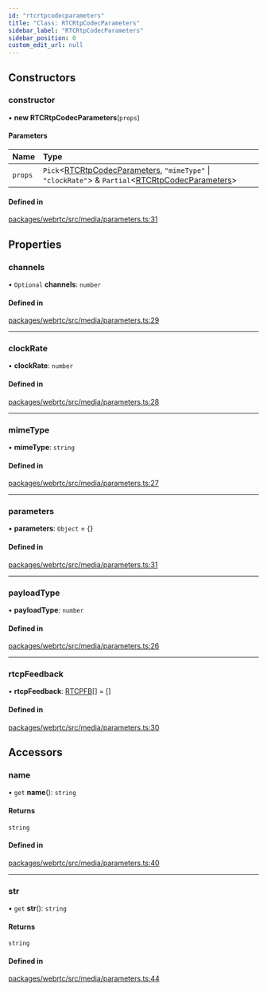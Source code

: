 ```yaml
---
id: "rtcrtpcodecparameters"
title: "Class: RTCRtpCodecParameters"
sidebar_label: "RTCRtpCodecParameters"
sidebar_position: 0
custom_edit_url: null
---
```


## Constructors

### constructor

• **new RTCRtpCodecParameters**(`props`)

#### Parameters

| Name | Type |
| :------ | :------ |
| `props` | `Pick`<[RTCRtpCodecParameters](rtcrtpcodecparameters.md), ``"mimeType"`` \| ``"clockRate"``\> & `Partial`<[RTCRtpCodecParameters](rtcrtpcodecparameters.md)\> |

#### Defined in

[packages/webrtc/src/media/parameters.ts:31](https://github.com/shinyoshiaki/werift-webrtc/blob/8a77e73/packages/webrtc/src/media/parameters.ts#L31)

## Properties

### channels

• `Optional` **channels**: `number`

#### Defined in

[packages/webrtc/src/media/parameters.ts:29](https://github.com/shinyoshiaki/werift-webrtc/blob/8a77e73/packages/webrtc/src/media/parameters.ts#L29)

___

### clockRate

• **clockRate**: `number`

#### Defined in

[packages/webrtc/src/media/parameters.ts:28](https://github.com/shinyoshiaki/werift-webrtc/blob/8a77e73/packages/webrtc/src/media/parameters.ts#L28)

___

### mimeType

• **mimeType**: `string`

#### Defined in

[packages/webrtc/src/media/parameters.ts:27](https://github.com/shinyoshiaki/werift-webrtc/blob/8a77e73/packages/webrtc/src/media/parameters.ts#L27)

___

### parameters

• **parameters**: `Object` = {}

#### Defined in

[packages/webrtc/src/media/parameters.ts:31](https://github.com/shinyoshiaki/werift-webrtc/blob/8a77e73/packages/webrtc/src/media/parameters.ts#L31)

___

### payloadType

• **payloadType**: `number`

#### Defined in

[packages/webrtc/src/media/parameters.ts:26](https://github.com/shinyoshiaki/werift-webrtc/blob/8a77e73/packages/webrtc/src/media/parameters.ts#L26)

___

### rtcpFeedback

• **rtcpFeedback**: [RTCPFB](../modules.md#rtcpfb)[] = []

#### Defined in

[packages/webrtc/src/media/parameters.ts:30](https://github.com/shinyoshiaki/werift-webrtc/blob/8a77e73/packages/webrtc/src/media/parameters.ts#L30)

## Accessors

### name

• `get` **name**(): `string`

#### Returns

`string`

#### Defined in

[packages/webrtc/src/media/parameters.ts:40](https://github.com/shinyoshiaki/werift-webrtc/blob/8a77e73/packages/webrtc/src/media/parameters.ts#L40)

___

### str

• `get` **str**(): `string`

#### Returns

`string`

#### Defined in

[packages/webrtc/src/media/parameters.ts:44](https://github.com/shinyoshiaki/werift-webrtc/blob/8a77e73/packages/webrtc/src/media/parameters.ts#L44)
